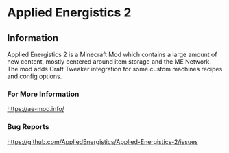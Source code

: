 # Applied Energistics 2

## Information
Applied Energistics 2 is a Minecraft Mod which contains a large amount of new content, mostly centered around item storage and the ME Network. The mod adds Craft Tweaker integration for some custom machines recipes and config options.

### For More Information
https://ae-mod.info/

### Bug Reports
https://github.com/AppliedEnergistics/Applied-Energistics-2/issues